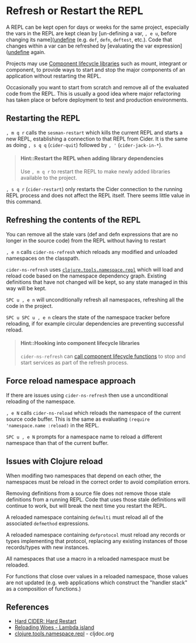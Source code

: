 # Refresh or Restart the REPL
A REPL can be kept open for days or weeks for the same project, especially the vars in the REPL are kept clean by [un-defining a var, `, e u`, before changing its name]([undefine](/evaluating-clojure/undefine.md)  (e.g. `def`, `defn`, `deftest`, etc.).  Code that changes within a var can be refreshed by [evaluating the var expression]([undefine](/evaluating-clojure/) again.

Projects may use [Component lifecycle libraries](component-lifecycle.md) such as mount, integrant or component, to provide ways to start and stop the major components of an application without restarting the REPL.

Occasionally you want to start from scratch and remove all of the evaluated code from the REPL.  This is usually a good idea where major refactoring has taken place or before deployment to test and production environments.

## Restarting the REPL
`, m q r` calls the `sesman-restart` which kills the current REPL and starts a new REPL, establishing a connection to that REPL from Cider. It is the same as doing `, s q q` (`cider-quit`) followed by `, '` (`cider-jack-in-*`).

> #### Hint::Restart the REPL when adding library dependencies
> Use `, m q r` to restart the REPL to make newly added libraries available to the project.

`, s q r` (`cider-restart`) only restarts the Cider connection to the running REPL process and does not affect the REPL itself.  There seems little value in this command.


## Refreshing the contents of the REPL
You can remove all the stale vars (def and defn expressions that are no longer in the source code) from the REPL without having to restart

`, e n` calls `cider-ns-refresh` which reloads any modified and unloaded namespaces on the classpath.

`cider-ns-refresh` uses [`clojure.tools.namespace.repl`](https://github.com/clojure/tools.namespace) which will load and reload code based on the namespace dependency graph. Existing definitions that have not changed will be kept, so any state managed in this way will be kept.

`SPC u , e n` will unconditionally refresh all namespaces, refreshing all the code in the project.

`SPC u SPC u , e n` clears the state of the namespace tracker before reloading, if for example circular dependencies are preventing successful reload.

> #### Hint::Hooking into component lifecycle libraries
> `cider-ns-refresh` can [call component lifecycle functions](/clojure-repl/component-lifecycle.html) to stop and start services as part of the refresh process.

## Force reload namespace approach
If there are issues using `cider-ns-refresh` then use a unconditional reloading of the namespace.

`, e N` calls `cider-ns-reload` which reloads the namespace of the current source code buffer.  This is the same as evaluating `(require 'namespace.name :reload)` in the REPL.

`SPC u , e N` prompts for a namespace name to reload a different namespace than that of the current buffer.


## Issues with Clojure reload
When modifing two namespaces that depend on each other, the namespaces must be reload in the correct order to avoid compilation errors.

Removing definitions from a source file does not remove those stale definitions from a running REPL.  Code that uses those stale definitions will continue to work, but will break the next time you restart the REPL.

A reloaded namespace containing `defmulti` must reload all of the associated `defmethod` expressions.

A reloaded namespace containing `defprotocol` must reload any records or types implementing that protocol,  replacing any existing instances of those records/types with new instances.

All namespaces that use a macro in a reloaded namespace must be reloaded.

For functions that close over values in a reloaded namespace, those values are not updated (e.g. web applications which construct the "handler stack" as a composition of functions.)


## References
* [Hard CIDER: Hard Restart](https://metaredux.com/posts/2019/11/07/hard-cider-hard-restart.html)
* [Reloading Woes - Lambda island](https://lambdaisland.com/blog/2018-02-09-reloading-woes)
* [clojure.tools.namespace.repl](https://cljdoc.org/d/org.clojure/tools.namespace/0.3.1/api/clojure.tools.namespace.repl) - cljdoc.org
